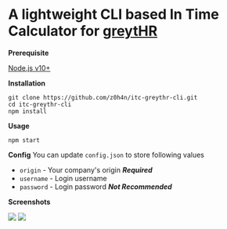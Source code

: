 # A lightweight CLI based In Time Calculator for [greytHR](https://www.greythr.com)

**Prerequisite**

[Node.js v10+](https://nodejs.org/en/)

**Installation**
```
git clone https://github.com/z0h4n/itc-greythr-cli.git
cd itc-greythr-cli
npm install
```

**Usage**
```
npm start
```

**Config**
You can update `config.json` to store following values
- `origin` - Your company's origin _**Required**_
- `username` - Login username
- `password` - Login password _**Not Recommended**_

**Screenshots**

<image src="./screenshots/01.png">
<image src="./screenshots/02.png">

